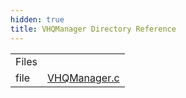 ```yaml
---
hidden: true
title: VHQManager Directory Reference
---
```


|        |                                                          |
|--------|----------------------------------------------------------|
| Files  |                                                          |
| file   | <a href="_v_h_q_manager_8c.md">VHQManager.c</a> |
